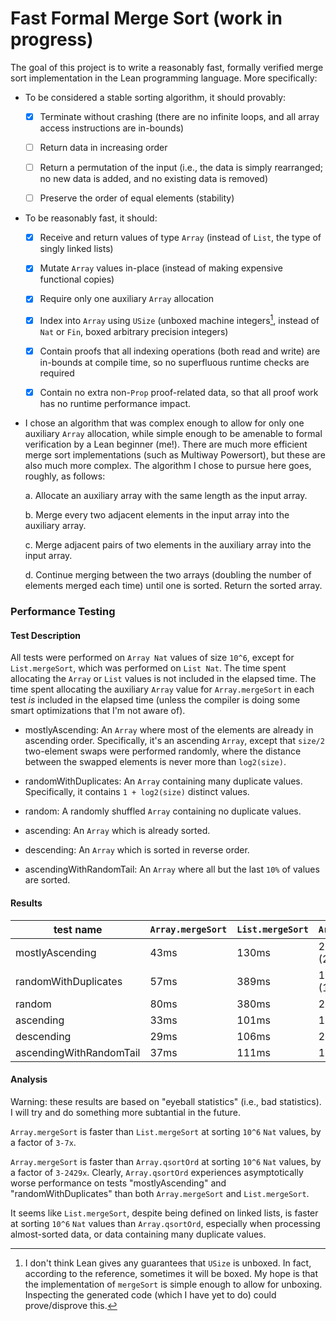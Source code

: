# Fast Formal Merge Sort (work in progress)

The goal of this project is to write a reasonably fast, formally verified merge sort implementation in the Lean programming language. More specifically:

- To be considered a stable sorting algorithm, it should provably:

    - [x] Terminate without crashing (there are no infinite loops, and all array access instructions are in-bounds)

    - [ ] Return data in increasing order

    - [ ] Return a permutation of the input (i.e., the data is simply rearranged; no new data is added, and no existing data is removed)

    - [ ] Preserve the order of equal elements (stability)

- To be reasonably fast, it should:

    - [x] Receive and return values of type `Array` (instead of `List`, the type of singly linked lists)

    - [x] Mutate `Array` values in-place (instead of making expensive functional copies)

    - [x] Require only one auxiliary `Array` allocation

    - [x] Index into `Array` using `USize` (unboxed machine integers[^1], instead of `Nat` or `Fin`, boxed arbitrary precision integers)

    - [x] Contain proofs that all indexing operations (both read and write) are in-bounds at compile time, so no superfluous runtime checks are required

    - [x] Contain no extra non-`Prop` proof-related data, so that all proof work has no runtime performance impact.

- I chose an algorithm that was complex enough to allow for only one auxiliary `Array` allocation, while simple enough to be amenable to formal verification by a Lean beginner (me!). There are much more efficient merge sort implementations (such as Multiway Powersort), but these are also much more complex. The algorithm I chose to pursue here goes, roughly, as follows:

    a. Allocate an auxiliary array with the same length as the input array.

    b. Merge every two adjacent elements in the input array into the auxiliary array.

    c. Merge adjacent pairs of two elements in the auxiliary array into the input array.

    d. Continue merging between the two arrays (doubling the number of elements merged each time) until one is sorted. Return the sorted array.

### Performance Testing

#### Test Description

All tests were performed on `Array Nat` values of size `10^6`, except for `List.mergeSort`, which was performed on `List Nat`. The time spent allocating the `Array` or `List` values is not included in the elapsed time. The time spent allocating the auxiliary `Array` value for `Array.mergeSort` in each test *is* included in the elapsed time (unless the compiler is doing some smart optimizations that I'm not aware of). 

- mostlyAscending: An `Array` where most of the elements are already in ascending order. Specifically, it's an ascending `Array`, except that `size/2` two-element swaps were performed randomly, where the distance between the swapped elements is never more than `log2(size)`.

- randomWithDuplicates: An `Array` containing many duplicate values. Specifically, it contains `1 + log2(size)` distinct values.

- random: A randomly shuffled `Array` containing no duplicate values.

- ascending: An `Array` which is already sorted.

- descending: An `Array` which is sorted in reverse order.

- ascendingWithRandomTail: An `Array` where all but the last `10%` of values are sorted.

#### Results

| test name               | `Array.mergeSort` | `List.mergeSort` | `Array.qsortOrd` |
| ----------------------- | ----------------- | ---------------- | ---------------- |
| mostlyAscending         | 43ms              | 130ms            | 26104ms (26s)    |
| randomWithDuplicates    | 57ms              | 389ms            | 138469ms (138s)  |
| random                  | 80ms              | 380ms            | 221ms            |
| ascending               | 33ms              | 101ms            | 161ms            |
| descending              | 29ms              | 106ms            | 231ms            |
| ascendingWithRandomTail | 37ms              | 111ms            | 159ms            |

#### Analysis

Warning: these results are based on "eyeball statistics" (i.e., bad statistics). I will try and do something more subtantial in the future.

`Array.mergeSort` is faster than `List.mergeSort` at sorting `10^6` `Nat` values, by a factor of `3-7x`.

`Array.mergeSort` is faster than `Array.qsortOrd` at sorting `10^6` `Nat` values, by a factor of `3-2429x`. Clearly, `Array.qsortOrd` experiences asymptotically worse performance on tests "mostlyAscending" and "randomWithDuplicates" than both `Array.mergeSort` and `List.mergeSort`.

It seems like `List.mergeSort`, despite being defined on linked lists, is faster at sorting `10^6` `Nat` values than `Array.qsortOrd`, especially when processing almost-sorted data, or data containing many duplicate values.

[^1]: I don't think Lean gives any guarantees that `USize` is unboxed. In fact, according to the reference, sometimes it will be boxed. My hope is that the implementation of `mergeSort` is simple enough to allow for unboxing. Inspecting the generated code (which I have yet to do) could prove/disprove this.